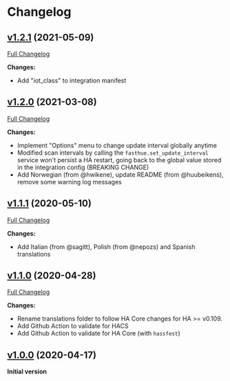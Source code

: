 # Changelog

## [v1.2.1](https://github.com/azogue/fasthue/tree/v1.2.1) (2021-05-09)

[Full Changelog](https://github.com/azogue/fasthue/compare/v1.2.0...v1.2.1)

**Changes:**

- Add "iot_class" to integration manifest

## [v1.2.0](https://github.com/azogue/fasthue/tree/v1.2.0) (2021-03-08)

[Full Changelog](https://github.com/azogue/fasthue/compare/v1.1.1...v1.2.0)

**Changes:**

- Implement "Options" menu to change update interval globally anytime
- Modified scan intervals by calling the `fasthue.set_update_interval` service won't persist a HA restart, going back to the global value stored in the integration config (BREAKING CHANGE)
- Add Norwegian (from @hwikene), update README (from @huubeikens), remove some warning log messages

## [v1.1.1](https://github.com/azogue/fasthue/tree/v1.1.1) (2020-05-10)

[Full Changelog](https://github.com/azogue/fasthue/compare/v1.1.0...v1.1.1)

**Changes:**

- Add Italian (from @sagitt), Polish (from @nepozs) and Spanish translations

## [v1.1.0](https://github.com/azogue/fasthue/tree/v1.1.0) (2020-04-28)

[Full Changelog](https://github.com/azogue/fasthue/compare/v1.0.0...v1.1.0)

**Changes:**

- Rename translations folder to follow HA Core changes for HA >= v0.109.
- Add Github Action to validate for HACS
- Add Github Action to validate for HA Core (with `hassfest`)

## [v1.0.0](https://github.com/azogue/fasthue/tree/v1.0.0) (2020-04-17)

**Initial version**
